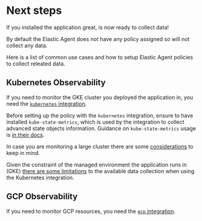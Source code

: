 # Next steps

If you installed the application great, is now ready to collect data!

By default the Elastic Agent does not have any policy assigned so will not collect any data.

Here is a list of common use cases and how to setup Elastic Agent policies to collect releated data.

## Kubernetes Observability

If you need to monitor the GKE cluster you deployed the application in, you need the [`kubernetes` integration][k8s-integration].

Before setting up the policy with the `kubernetes` integration, ensure to have installed `kube-state-metrics`, which is used by the integration to collect advanced state objects information. Guidance on `kube-state-metrics` usage is [in their docs][3].

In case you are monitoring a large cluster there are some [considerations][2] to keep in mind.

Given the constraint of the managed environment the application runs in (GKE) [there are some limitations][1] to the available data collection when using the Kubernetes integration.

[1]: https://www.elastic.co/guide/en/fleet/master/running-on-kubernetes-managed-by-fleet.html#_deploying_elastic_agent_to_managed_kubernetes_environment
[2]: https://www.elastic.co/guide/en/fleet/master/running-on-kubernetes-managed-by-fleet.html#_deploying_elastic_agent_to_collect_cluster_level_metrics_in_large_clusters
[3]: https://github.com/kubernetes/kube-state-metrics#kubernetes-deployment

## GCP Observability

If you need to monitor GCP resources, you need the [`gcp` integration][gcp-integration].

[k8s-integration]: https://docs.elastic.co/en/integrations/kubernetes
[gcp-integration]: https://docs.elastic.co/integrations/gcp